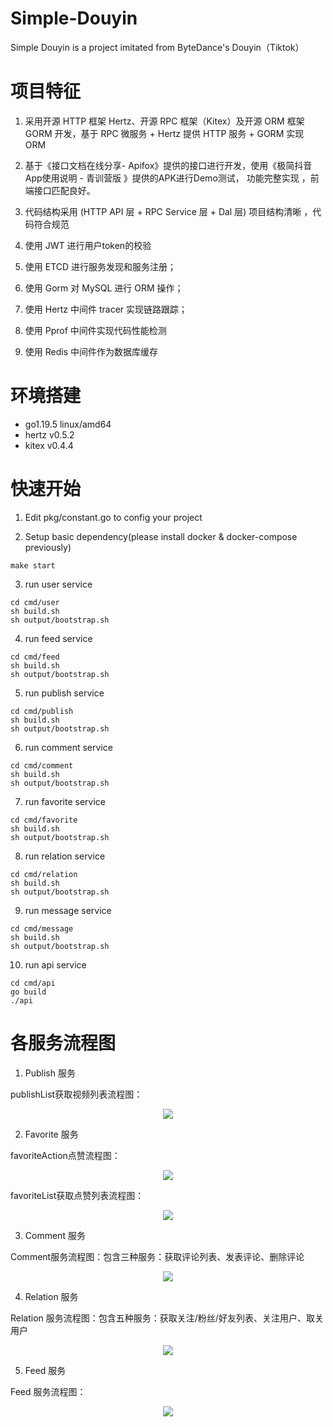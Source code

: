 # Simple-Douyin
Simple Douyin is a project imitated from ByteDance's Douyin（Tiktok）

# 项目特征
1. 采用开源 HTTP 框架 Hertz、开源 RPC 框架（Kitex）及开源 ORM 框架 GORM 开发，基于 RPC 微服务 + Hertz 提供 HTTP 服务 + GORM 实现 ORM

2. 基于《接口文档在线分享- Apifox》提供的接口进行开发，使用《极简抖音App使用说明 - 青训营版 》提供的APK进行Demo测试， 功能完整实现 ，前端接口匹配良好。

3. 代码结构采用 (HTTP API 层 + RPC Service 层 + Dal 层) 项目结构清晰 ，代码符合规范

4. 使用 JWT 进行用户token的校验

5. 使用 ETCD 进行服务发现和服务注册；

6. 使用 Gorm 对 MySQL 进行 ORM 操作；

7. 使用 Hertz 中间件 tracer 实现链路跟踪；

8. 使用 Pprof 中间件实现代码性能检测

9. 使用 Redis 中间件作为数据库缓存

# 环境搭建
- go1.19.5 linux/amd64
- hertz v0.5.2
- kitex v0.4.4

# 快速开始
1. Edit pkg/constant.go to config your project

2. Setup basic dependency(please install docker & docker-compose previously)
```shell
make start
```

3. run user service
```shell
cd cmd/user
sh build.sh
sh output/bootstrap.sh
```

4. run feed service
```shell
cd cmd/feed
sh build.sh
sh output/bootstrap.sh
```

5. run publish service
```shell
cd cmd/publish
sh build.sh
sh output/bootstrap.sh
```

6. run comment service
```shell
cd cmd/comment
sh build.sh
sh output/bootstrap.sh
```

7. run favorite service
```shell
cd cmd/favorite
sh build.sh
sh output/bootstrap.sh
```

8. run relation service
```shell
cd cmd/relation
sh build.sh
sh output/bootstrap.sh
```

9. run message service
```shell
cd cmd/message
sh build.sh
sh output/bootstrap.sh
```

10. run api service
```shell
cd cmd/api
go build
./api
```

# 各服务流程图

1. Publish 服务

publishList获取视频列表流程图：
<center>
<img src="./pic/publishList.jpg">
</center>

2. Favorite 服务

favoriteAction点赞流程图：
<center>
<img src="./pic/点赞.jpg">
</center>


favoriteList获取点赞列表流程图：
<center>
<img src="./pic/点赞列表.jpg">
</center>

3. Comment 服务

Comment服务流程图：包含三种服务：获取评论列表、发表评论、删除评论
<center>
<img src="./pic/comment.jpg">
</center>

4. Relation 服务

Relation 服务流程图：包含五种服务：获取关注/粉丝/好友列表、关注用户、取关用户
<center>
<img src="./pic/relation.png">
</center>

5. Feed 服务

Feed 服务流程图：
<center>
<img src="./pic/feed.png">
</center>